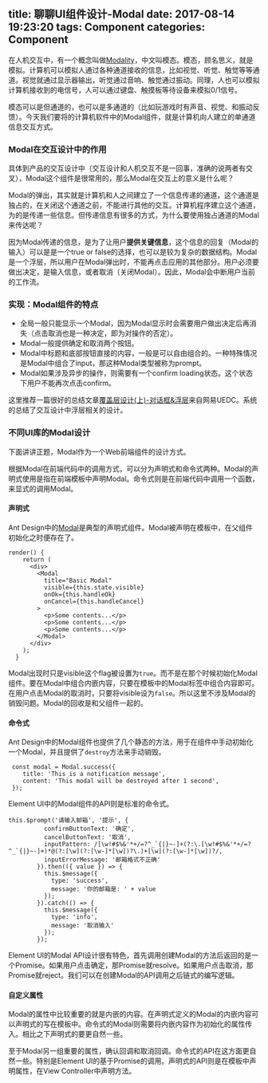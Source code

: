 title: 聊聊UI组件设计-Modal
date: 2017-08-14 19:23:20
tags: Component
categories: Component
---

在人机交互中，有一个概念叫做[Modality](https://en.wikipedia.org/wiki/Modality_(human–computer_interaction))，中文叫模态。模态，顾名思义，就是模拟。计算机可以模拟人通过各种通道接收的信息，比如视觉、听觉、触觉等等通道。视觉就通过显示器输出，听觉通过音响、触觉通过振动。同理，人也可以模拟计算机接收到的电信号，人可以通过键盘、触摸板等待设备来模拟0/1信号。

模态可以是但通道的，也可以是多通道的（比如玩游戏时有声音、视觉、和振动反馈）。今天我们要将的计算机软件中的Modal组件，就是计算机向人建立的单通道信息交互方式。

<!-- more -->

### Modal在交互设计中的作用

具体到产品的交互设计中（交互设计和人机交互不是一回事，准确的说两者有交叉），Modal这个组件是很常用的，那么Modal在交互上的意义是什么呢？

Modal的弹出，其实就是计算机和人之间建立了一个信息传递的通道，这个通道是独占的，在关闭这个通道之前，不能进行其他的交互。计算机程序建立这个通道，为的是传递一些信息。但传递信息有很多的方式，为什么要使用独占通道的Modal来传达呢？

因为Modal传递的信息，是为了让用户**提供关键信息**，这个信息的回复（Modal的输入）可以是是一个true or false的选择，也可以是较为复杂的数据结构。Modal是一个浮层，所以用户在Modal弹出时，不能再点击应用的其他部分。用户必须要做出决定，是输入信息，或者取消（关闭Modal）。因此，Modal会中断用户当前的工作流。

### 实现：Modal组件的特点


+ 全局一般只能显示一个Modal，因为Modal显示时会需要用户做出决定后再消失（点击取消也是一种决定，即为对操作的否定）。
+ Modal一般提供确定和取消两个按钮。
+ Modal中标题和底部按钮直接的内容，一般是可以自由组合的。一种特殊情况是Modal中组合了input，那这种Modal类型被称为prompt。
+ Modal如果涉及异步的操作，则需要有一个confirm loading状态。这个状态下用户不能再次点击confirm。

这里推荐一篇很好的总结文章[覆盖层设计(上)-对话框&浮层](http://www.ui.cn/detail/224467.html)来自网易UEDC。系统的总结了交互设计中浮层相关的设计。

### 不同UI库的Modal设计

下面讲讲正题，Modal作为一个Web前端组件的设计方式。

根据Modal在前端代码中的调用方式，可以分为声明式和命令式两种。Modal的声明式使用是指在前端模板中声明Modal。命令式则是在前端代码中调用一个函数，来显式的调用Modal。

#### 声明式

Ant Design中的[Modal](https://ant.design/components/modal/)是典型的声明式组件。Modal被声明在模板中，在父组件初始化之时便存在了。

```
render() {
    return (
      <div>
        <Modal
          title="Basic Modal"
          visible={this.state.visible}
          onOk={this.handleOk}
          onCancel={this.handleCancel}
        >
          <p>Some contents...</p>
          <p>Some contents...</p>
          <p>Some contents...</p>
        </Modal>
      </div>
    );
  }
```


Modal出现时只是visible这个flag被设置为`true`。而不是在那个时候初始化Modal组件。要在Modal中组合内嵌内容，只要在模板中的Modal标签中组合内容即可。在用户点击Modal的取消时，只要将visible设为`false`。所以这里不涉及Modal的销毁问题。Modal的回收是和父组件一起的。

#### 命令式

Ant Design中的Modal组件也提供了几个静态的方法，用于在组件中手动初始化一个Modal，并且提供了`destroy`方法来手动销毁。

```
 const modal = Modal.success({
    title: 'This is a notification message',
    content: 'This modal will be destroyed after 1 second',
 });
```

Element UI中的Modal组件的API则是标准的命令式。


```
this.$prompt('请输入邮箱', '提示', {
          confirmButtonText: '确定',
          cancelButtonText: '取消',
          inputPattern: /[\w!#$%&'*+/=?^_`{|}~-]+(?:\.[\w!#$%&'*+/=?^_`{|}~-]+)*@(?:[\w](?:[\w-]*[\w])?\.)+[\w](?:[\w-]*[\w])?/,
          inputErrorMessage: '邮箱格式不正确'
        }).then(({ value }) => {
          this.$message({
            type: 'success',
            message: '你的邮箱是: ' + value
          });
        }).catch(() => {
          this.$message({
            type: 'info',
            message: '取消输入'
          });       
        });
```

Element UI的Modal API设计很有特色，首先调用创建Modal的方法后返回的是一个Promise。如果用户点击确定，那Promise就resolve。如果用户点击取消，那Promise就reject。我们可以在创建Modal的API调用之后链式的编写逻辑。

#### 自定义属性

Modal的属性中比较重要的就是内嵌的内容。在声明式定义的Modal的内嵌内容可以声明式的写在模板中。命令式的Modal则需要将内嵌内容作为初始化的属性传入。相比之下声明式的要更自然一些。

至于Modal另一组重要的属性，确认回调和取消回调。命令式的API在这方面更自然一些。特别是Element UI的基于Promise的调用。声明式的API则是在模板中声明属性，在View Controller中声明方法。